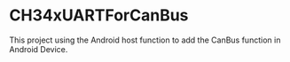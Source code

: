 # CH34xUARTForCanBus
This project using the Android host function to add the CanBus function in Android Device.
